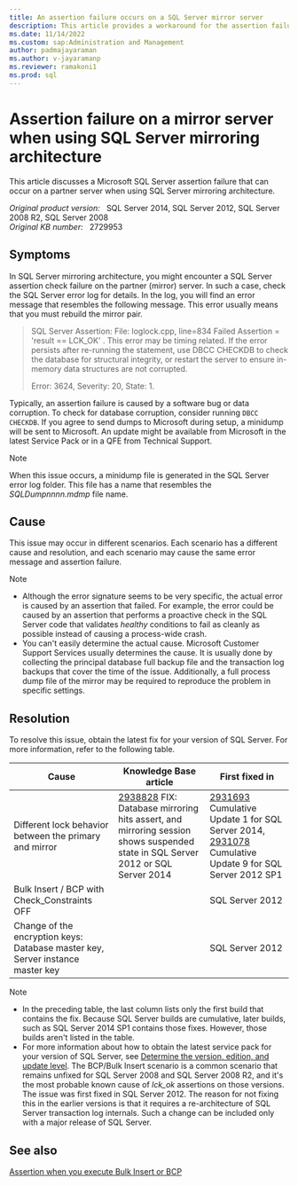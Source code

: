 ```yaml
---
title: An assertion failure occurs on a SQL Server mirror server  
description: This article provides a workaround for the assertion failure that can occur on a partner server when using SQL Server mirroring architecture.
ms.date: 11/14/2022
ms.custom: sap:Administration and Management
author: padmajayaraman
ms.author: v-jayaramanp
ms.reviewer: ramakoni1
ms.prod: sql
---
```


# Assertion failure on a mirror server when using SQL Server mirroring architecture

This article discusses a Microsoft SQL Server assertion failure that can occur on a partner server when using SQL Server mirroring architecture.

_Original product version:_ &nbsp; SQL Server 2014, SQL Server 2012, SQL Server 2008 R2, SQL Server 2008  
_Original KB number:_ &nbsp; 2729953

## Symptoms

In SQL Server mirroring architecture, you might encounter a SQL Server assertion check failure on the partner (mirror) server. In such a case, check the SQL Server error log for details. In the log, you will find an error message that resembles the following message. This error usually means that you must rebuild the mirror pair.

> SQL Server Assertion: File: loglock.cpp, line=834 Failed Assertion = 'result == LCK_OK' . This error may be timing related. If the error persists after re-running the statement, use DBCC CHECKDB to check the database for structural integrity, or restart the server to ensure in-memory data structures are not corrupted.
>
> Error: 3624, Severity: 20, State: 1.

Typically, an assertion failure is caused by a software bug or data corruption. To check for database corruption, consider running `DBCC CHECKDB`. If you agree to send dumps to Microsoft during setup, a minidump will be sent to Microsoft. An update might be available from Microsoft in the latest Service Pack or in a QFE from Technical Support.

> [!NOTE]
> When this issue occurs, a minidump file is generated in the SQL Server error log folder. This file has a name that resembles the *SQLDumpnnnn.mdmp* file name.

## Cause

This issue may occur in different scenarios. Each scenario has a different cause and resolution, and each scenario may cause the same error message and assertion failure.

> [!NOTE]
>
> - Although the error signature seems to be very specific, the actual error is caused by an assertion that failed. For example, the error could be caused by an assertion that performs a proactive check in the SQL Server code that validates *healthy* conditions to fail as cleanly as possible instead of causing a process-wide crash.
> - You can't easily determine the actual cause. Microsoft Customer Support Services usually determines the cause. It is usually done by collecting the principal database full backup file and the transaction log backups that cover the time of the issue. Additionally, a full process dump file of the mirror may be required to reproduce the problem in specific settings.

## Resolution

To resolve this issue, obtain the latest fix for your version of SQL Server. For more information, refer to the following table.

|Cause  |Knowledge Base article  |First fixed in  |
|---------|---------|---------|
|Different lock behavior between the primary and mirror     |  [2938828](https://support.microsoft.com/topic/kb2938828-fix-database-mirroring-hits-assert-and-mirroring-session-shows-suspended-state-in-sql-server-2012-or-sql-server-2014-dbadfab5-6679-6cb1-850b-40e9447fc4a3) FIX: Database mirroring hits assert, and mirroring session shows suspended state in SQL Server 2012 or SQL Server 2014       |   [2931693](https://support.microsoft.com/topic/kb2931693-cumulative-update-1-for-sql-server-2014-35643fd4-5930-2a14-9afd-5076b35abcf4) Cumulative Update 1 for SQL Server 2014, [2931078](https://support.microsoft.com/topic/kb2931078-cumulative-update-package-9-for-sql-server-2012-service-pack-1-b46a592f-77c0-5b1e-292a-333f787adf9c) Cumulative Update 9 for SQL Server 2012 SP1      |
|Bulk Insert / BCP with Check_Constraints OFF     |         |   SQL Server 2012      |
|Change of the encryption keys: Database master key, Server instance master key   |         |   SQL Server 2012      |

> [!NOTE]
> - In the preceding table, the last column lists only the first build that contains the fix. Because SQL Server builds are cumulative, later builds, such as SQL Server 2014 SP1 contains those fixes. However, those builds aren't listed in the table.
> - For more information about how to obtain the latest service pack for your version of SQL Server, see [Determine the version, edition, and update level](../../general/determine-version-edition-update-level.md).
The BCP/Bulk Insert scenario is a common scenario that remains unfixed for SQL Server 2008 and SQL Server 2008 R2, and it's the most probable known cause of *lck_ok* assertions on those versions. The issue was first fixed in SQL Server 2012. The reason for not fixing this in the earlier versions is that it requires a re-architecture of SQL Server transaction log internals. Such a change can be included only with a major release of SQL Server.

## See also

[Assertion when you execute Bulk Insert or BCP](assertion-execute-bulk-insert-bcp.md)
